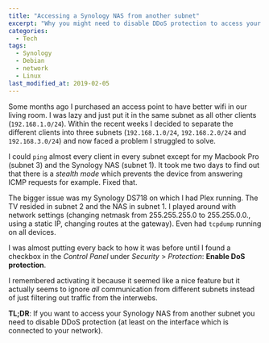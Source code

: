 ```yaml
---
title: "Accessing a Synology NAS from another subnet"
excerpt: "Why you might need to disable DDoS protection to access your network-attached-storage system from another subnet."
categories:
  - Tech
tags:
  - Synology
  - Debian
  - network
  - Linux
last_modified_at: 2019-02-05
---
```


Some months ago I purchased an access point to have better wifi in our living room. I was lazy and just put it in the same subnet as all other clients (`192.168.1.0/24`).
Within the recent weeks I decided to separate the different clients into three subnets (`192.168.1.0/24`, `192.168.2.0/24` and `192.168.3.0/24`) and now faced a problem I struggled to solve.

I could `ping` almost every client in every subnet except for my Macbook Pro (subnet 3) and the Synology NAS (subnet 1). It took me two days to find out that there is a *stealth mode* which prevents the device from answering ICMP requests for example. Fixed that.

The bigger issue was my Synology DS718 on which I had Plex running. The TV resided in subnet 2 and the NAS in subnet 1. I played around with network settings (changing netmask from 255.255.255.0 to 255.255.0.0., using a static IP, changing routes at the gateway). Even had `tcpdump` running on all devices.

I was almost putting every back to how it was before until I found a checkbox in the _Control Panel_ under _Security_ > _Protection_: **Enable DoS protection**.

I remembered activating it because it seemed like a nice feature but it actually seems to ignore _all_ communication from different subnets instead of just filtering out traffic from the interwebs.

**TL;DR**: If you want to access your Synology NAS from another subnet you need to disable DDoS protection (at least on the interface which is connected to your network).
